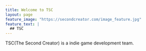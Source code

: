 ```yaml
---
title: Welcome to TSC
layout: page
feature_image: "https://secondcreator.com/image_feature.jpg"
feature_text: |
  ## TSC
---
```


TSC(The Second Creator) is a indie game development team.
